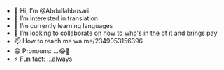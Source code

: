 - 👋 Hi, I’m @Abdullahbusari
- 👀 I’m interested in translation 
- 🌱 I’m currently learning languages 
- 💞️ I’m looking to collaborate on how to who's in the of it and brings pay
- 📫 How to reach me wa.me/2349053156396
- 😄 Pronouns: ...😂🤗
- ⚡ Fun fact: ...always 

<!---
Abdullahbusari/Abdullahbusari is a ✨ special ✨ repository because its `README.md` (this file) appears on your GitHub profile.
You can click the Preview link to take a look at your changes.
--->

